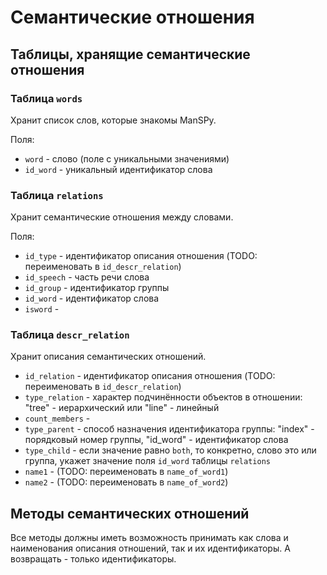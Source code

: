 # Семантические отношения

## Таблицы, хранящие семантические отношения

### Таблица `words`

Хранит список слов, которые знакомы ManSPy.

Поля:
- `word` - слово (поле с уникальными значениями)
- `id_word` - уникальный идентификатор слова

### Таблица `relations`

Хранит семантические отношения между словами.

Поля:
- `id_type` - идентификатор описания отношения (TODO: переименовать в `id_descr_relation`)
- `id_speech` - часть речи слова
- `id_group` - идентификатор группы
- `id_word` - идентификатор слова
- `isword` -

### Таблица `descr_relation`

Хранит описания семантических отношений.


- `id_relation` - идентификатор описания отношения (TODO: переименовать в `id_descr_relation`)
- `type_relation` - характер подчинённости объектов в отношении: "tree" - иерархический или "line" - линейный
- `count_members` -
- `type_parent` - способ назначения идентификатора группы: "index" - порядковый номер группы, "id_word" - идентификатор слова
- `type_child` - если значение равно `both`, то конкретно, слово это или группа, укажет значение поля `id_word` таблицы `relations`
- `name1` - (TODO: переименовать в `name_of_word1`)
- `name2` - (TODO: переименовать в `name_of_word2`)

## Методы семантических отношений

Все методы должны иметь возможность принимать как слова и наименования описания отношений, так и их идентификаторы.
А возвращать - только идентификаторы.
